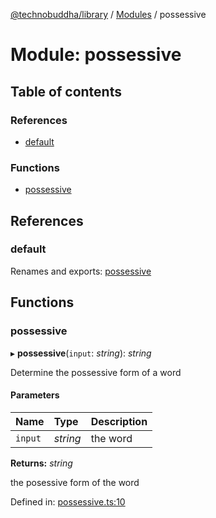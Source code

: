 [@technobuddha/library](../..) / [Modules](../Modules.md) / possessive

# Module: possessive

## Table of contents

### References

- [default](possessive.md#default)

### Functions

- [possessive](possessive.md#possessive)

## References

### default

Renames and exports: [possessive](possessive.md#possessive)

## Functions

### possessive

▸ **possessive**(`input`: *string*): *string*

Determine the possessive form of a word

#### Parameters

| Name | Type | Description |
| :------ | :------ | :------ |
| `input` | *string* | the word |

**Returns:** *string*

the posessive form of the word

Defined in: [possessive.ts:10](../../src/possessive.ts#L10)
